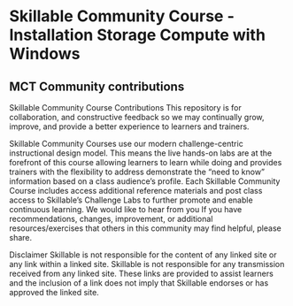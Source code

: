 # Skillable Community Course - Installation Storage Compute with Windows
## MCT Community contributions

Skillable Community Course Contributions
This repository is for collaboration, and constructive feedback so we may continually grow, improve, and provide a better experience to learners and trainers. 

Skillable Community Courses use our modern challenge-centric instructional design model.  This means the live hands-on labs are at the forefront of this course allowing learners to learn while doing and provides trainers with the flexibility to address demonstrate the “need to know” information based on a class audience’s profile.  Each Skillable Community Course includes access additional reference materials and post class access to Skillable’s Challenge Labs to further promote and enable continuous learning. 
We would like to hear from you
If you have recommendations, changes, improvement, or additional resources/exercises that others in this community may find helpful, please share.

Disclaimer
Skillable is not responsible for the content of any linked site or any link within a linked site. Skillable is not responsible for any transmission received from any linked site. These links are provided to assist learners and the inclusion of a link does not imply that Skillable endorses or has approved the linked site.

